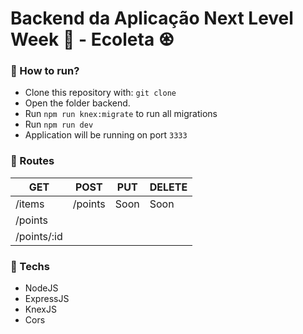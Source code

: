 # Backend da Aplicação Next Level Week 🚀 - Ecoleta ♼

### 🏃 How to run?
- Clone this repository with: `git clone`
- Open the folder backend.
- Run `npm run knex:migrate` to run all migrations
- Run `npm run dev`
- Application will be running on port `3333`

### 🛬 Routes 

|  GET      |   POST    |   PUT    |  DELETE   |
|-----------|-----------|----------|-----------|
|/items     |/points    |Soon      |   Soon    |
|/points    |           |          |           |
|/points/:id|           |          |           |

### 📱 Techs
- NodeJS
- ExpressJS
- KnexJS
- Cors